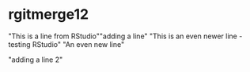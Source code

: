 # rgitmerge12
"This is a line from RStudio""adding a line" 
"This is an even newer line - testing RStudio"
"An even new line"

"adding a line 2" 
